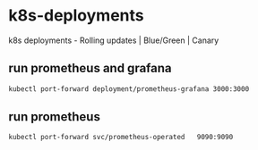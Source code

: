 # k8s-deployments
k8s deployments - Rolling updates | Blue/Green | Canary









## run prometheus and grafana

```bash 
kubectl port-forward deployment/prometheus-grafana 3000:3000
```
## run prometheus
```bash
kubectl port-forward svc/prometheus-operated   9090:9090
```
